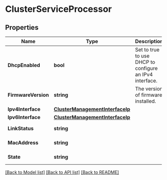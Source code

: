 # ClusterServiceProcessor

## Properties

Name | Type | Description | Notes
------------ | ------------- | ------------- | -------------
**DhcpEnabled** | **bool** | Set to true to use DHCP to configure an IPv4 interface. | [optional] 
**FirmwareVersion** | **string** | The version of firmware installed. | [optional] [readonly] 
**Ipv4Interface** | [**ClusterManagementInterfaceIp**](cluster_management_interface_ip.md) |  | [optional] 
**Ipv6Interface** | [**ClusterManagementInterfaceIp**](cluster_management_interface_ip.md) |  | [optional] 
**LinkStatus** | **string** |  | [optional] [readonly] 
**MacAddress** | **string** |  | [optional] [readonly] 
**State** | **string** |  | [optional] [readonly] 

[[Back to Model list]](../README.md#documentation-for-models) [[Back to API list]](../README.md#documentation-for-api-endpoints) [[Back to README]](../README.md)



